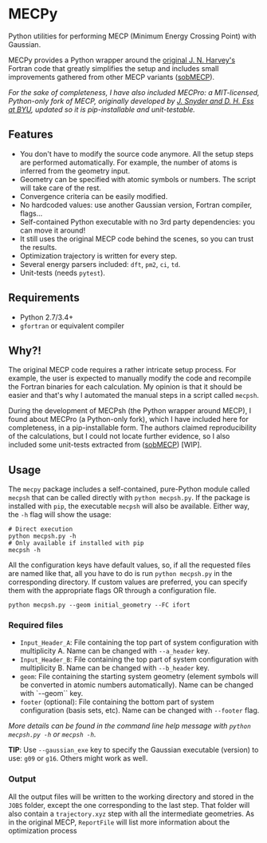 # MECPy

Python utilities for performing MECP (Minimum Energy Crossing Point) with Gaussian.

MECPy provides a Python wrapper around the [original J. N. Harvey's](https://link.springer.com/article/10.1007/s002140050309) Fortran code that greatly simplifies the setup and includes small improvements gathered from other MECP variants ([sobMECP](http://sobereva.com/286)).

_For the sake of completeness, I have also included MECPro: a MIT-licensed, Python-only fork of MECP, originally developed by [J. Snyder and D. H. Ess at BYU](http://jur.byu.edu/?p=22227), updated so it is pip-installable and unit-testable._

## Features

- You don't have to modify the source code anymore. All the setup steps are performed automatically. For example, the number of atoms is inferred from the geometry input.
- Geometry can be specified with atomic symbols or numbers. The script will take care of the rest.
- Convergence criteria can be easily modified.
- No hardcoded values: use another Gaussian version, Fortran compiler, flags...
- Self-contained Python executable with no 3rd party dependencies: you can move it around!
- It still uses the original MECP code behind the scenes, so you can trust the results.
- Optimization trajectory is written for every step.
- Several energy parsers included: `dft`, `pm2`, `ci`, `td`.
- Unit-tests (needs `pytest`).

## Requirements

- Python 2.7/3.4+
- `gfortran` or equivalent compiler

## Why?!

The original MECP code requires a rather intricate setup process. For example, the user is expected to manually modify the code and recompile the Fortran binaries for each calculation. My opinion is that it should be easier and that's why I automated the manual steps in a script called `mecpsh`.

During the development of MECPsh (the Python wrapper around MECP), I found about MECPro (a Python-only fork), which I have included here for completeness, in a pip-installable form. The authors claimed reproducibility of the calculations, but I could not locate further evidence, so I also included some unit-tests extracted from ([sobMECP](http://sobereva.com/286)) [WIP].

## Usage

The `mecpy` package includes a self-contained, pure-Python module called `mecpsh` that can be called directly with `python mecpsh.py`. If the package is installed with `pip`, the executable `mecpsh` will also be available. Either way, the `-h` flag will show the usage:

```
# Direct execution
python mecpsh.py -h
# Only available if installed with pip
mecpsh -h
```

All the configuration keys have default values, so, if all the requested files are named like that, all you have to do is run `python mecpsh.py` in the corresponding directory. If custom values are preferred, you can specify them with the appropriate flags OR through a configuration file.

```
python mecpsh.py --geom initial_geometry --FC ifort
```


### Required files

- `Input_Header_A`: File containing the top part of system configuration with multiplicity A. Name can be changed with `--a_header` key.
- `Input_Header_B`: File containing the top part of system configuration with multiplicity B. Name can be changed with `--b_header` key.
- `geom`: File containing the starting system geometry (element symbols will be converted in atomic numbers automatically). Name can be changed with `--geom`` key.
- `footer` (optional): File containing the bottom part of system configuration (basis sets, etc). Name can be changed with `--footer` flag.

_More details can be found in the command line help message with `python mecpsh.py -h` or `mecpsh -h`._

__TIP__: Use `--gaussian_exe` key to specify the Gaussian executable (version) to use: `g09` or `g16`. Others might work as well.

### Output

All the output files will be written to the working directory and stored in the `JOBS` folder, except the one corresponding to the last step. That folder will also contain a `trajectory.xyz` step with all the intermediate geometries. As in the original MECP, `ReportFile` will list more information about the optimization process
